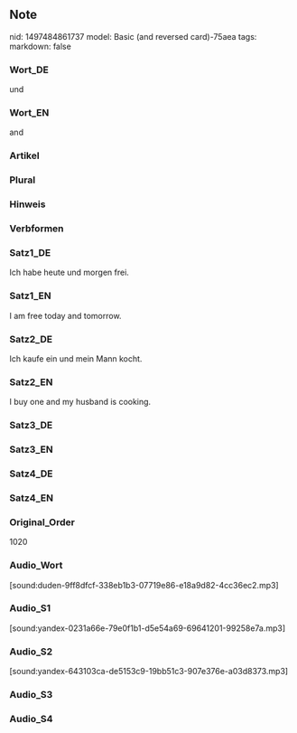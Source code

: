 ## Note
nid: 1497484861737
model: Basic (and reversed card)-75aea
tags: 
markdown: false

### Wort_DE
und

### Wort_EN
and

### Artikel


### Plural


### Hinweis


### Verbformen


### Satz1_DE
Ich habe heute und morgen frei.

### Satz1_EN
I am free today and tomorrow.

### Satz2_DE
Ich kaufe ein und mein Mann kocht.

### Satz2_EN
I buy one and my husband is cooking.

### Satz3_DE


### Satz3_EN


### Satz4_DE


### Satz4_EN


### Original_Order
1020

### Audio_Wort
[sound:duden-9ff8dfcf-338eb1b3-07719e86-e18a9d82-4cc36ec2.mp3]

### Audio_S1
[sound:yandex-0231a66e-79e0f1b1-d5e54a69-69641201-99258e7a.mp3]

### Audio_S2
[sound:yandex-643103ca-de5153c9-19bb51c3-907e376e-a03d8373.mp3]

### Audio_S3


### Audio_S4

